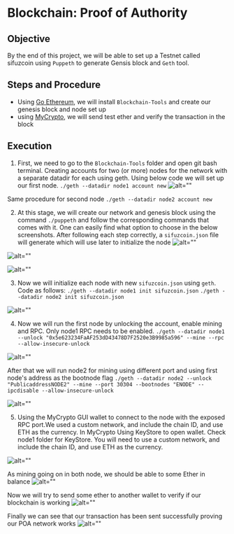 # Blockchain: Proof of Authority

## Objective
By the end of this project, we will be able to set up a Testnet called sifuzcoin using `Puppeth` to generate Gensis block and `Geth` tool.

## Steps and Procedure
* Using [Go Ethereum](https://geth.ethereum.org/downloads/), we will install `Blockchain-Tools` and create our genesis block and node set up 
* using [MyCrypto](https://mycrypto.com/), we will send test ether and verify the transaction in the block

## Execution
1. First, we need to go to the `Blockchain-Tools` folder and open git bash terminal. Creating accounts for two (or more) nodes for the network with a separate datadir for each using geth.
Using below code we will set up our first node.
`./geth --datadir node1 account new`
![alt=""](https://github.com/Ashfaque-Rahman/blockchain-homework/blob/main/POA%20Development%20Chain/Screenshots/1.node1_init.JPG)

Same procedure for second node
`./geth --datadir node2 account new`

2. At this stage, we will create our network and genesis block using the command `./puppeth` and follow the corresponding commands that comes with it. One can easily find what option to choose in the below screenshots. After following each step correctly, a `sifuzcoin.json` file will generate which will use later to initialize the node
![alt=""](https://github.com/Ashfaque-Rahman/blockchain-homework/blob/main/POA%20Development%20Chain/Screenshots/2.genesis_block_1.JPG)

![alt=""](https://github.com/Ashfaque-Rahman/blockchain-homework/blob/main/POA%20Development%20Chain/Screenshots/2.genesis_block_2.JPG)

![alt=""](https://github.com/Ashfaque-Rahman/blockchain-homework/blob/main/POA%20Development%20Chain/Screenshots/2.genesis_block_3.JPG)

3. Now we will initialize each node with new `sifuzcoin.json` using `geth`. 
Code as follows:
`./geth --datadir node1 init sifuzcoin.json`
`./geth --datadir node2 init sifuzcoin.json`

![alt=""](https://github.com/Ashfaque-Rahman/blockchain-homework/blob/main/POA%20Development%20Chain/Screenshots/3.init_node1_node2.JPG)

4. Now we will run the first node by unlocking the account, enable mining and RPC. Only node1 RPC needs to be enabled.
`./geth --datadir node1 --unlock "0x5e623234FaAF253dD43478D7F2520e3B9985a596" --mine --rpc --allow-insecure-unlock`

![alt=""](https://github.com/Ashfaque-Rahman/blockchain-homework/blob/main/POA%20Development%20Chain/Screenshots/4.run_node1.JPG)

After that we will run node2 for mining using different port and using first node's address as the bootnode flag
`./geth --datadir node2 --unlock "PublicaddressNODE2" --mine --port 30304 --bootnodes "ENODE" --ipcdisable --allow-insecure-unlock`

![alt=""](https://github.com/Ashfaque-Rahman/blockchain-homework/blob/main/POA%20Development%20Chain/Screenshots/5.run_node2.JPG)

5. Using the MyCrypto GUI wallet to connect to the node with the exposed RPC port.We used a custom network, and include the chain ID, and use ETH as the currency. In MyCrypto Using KeyStore to open wallet. Check node1 folder for KeyStore. You will need to use a custom network, and include the chain ID, and use ETH as the currency. 

![alt=""](https://github.com/Ashfaque-Rahman/blockchain-homework/blob/main/POA%20Development%20Chain/Screenshots/6.connect_myrypto_node1.JPG)

As mining going on in both node, we should be able to some Ether in balance
![alt=""](https://github.com/Ashfaque-Rahman/blockchain-homework/blob/main/POA%20Development%20Chain/Screenshots/7.balance_check.png)

Now we will try to send some ether to another wallet to verify if our blockchain is working
![alt=""](https://github.com/Ashfaque-Rahman/blockchain-homework/blob/main/POA%20Development%20Chain/Screenshots/8.trx_1.png)

Finally we can see that our transaction has been sent successfully proving our POA network works
![alt=""](https://github.com/Ashfaque-Rahman/blockchain-homework/blob/main/POA%20Development%20Chain/Screenshots/9.success.png)